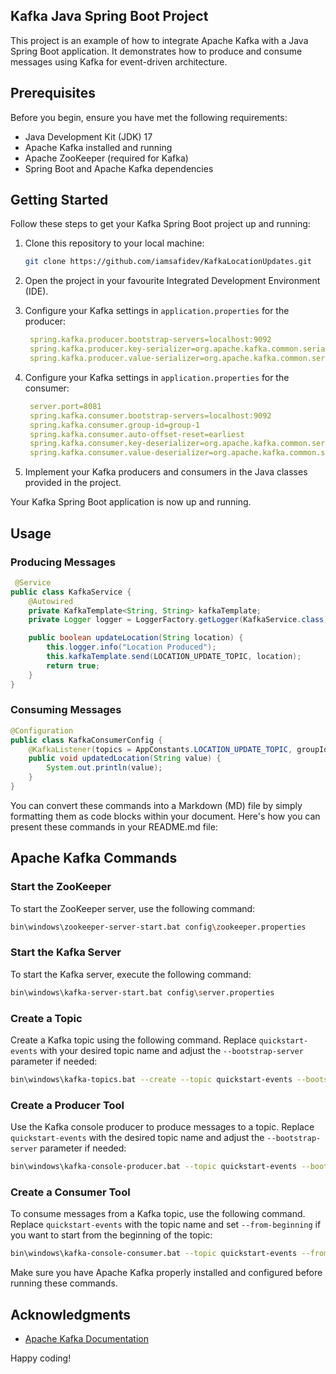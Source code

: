 ## Kafka Java Spring Boot Project

This project is an example of how to integrate Apache Kafka with a Java Spring Boot application. It demonstrates how to produce and consume messages using Kafka for event-driven architecture.

## Prerequisites

Before you begin, ensure you have met the following requirements:

- Java Development Kit (JDK) 17
- Apache Kafka installed and running
- Apache ZooKeeper (required for Kafka)
- Spring Boot and Apache Kafka dependencies

## Getting Started

Follow these steps to get your Kafka Spring Boot project up and running:

1. Clone this repository to your local machine:

   ```bash
   git clone https://github.com/iamsafidev/KafkaLocationUpdates.git
   ```

2. Open the project in your favourite Integrated Development Environment (IDE).

3. Configure your Kafka settings in `application.properties` for the producer:

   ```yaml
    spring.kafka.producer.bootstrap-servers=localhost:9092
    spring.kafka.producer.key-serializer=org.apache.kafka.common.serialization.StringSerializer
    spring.kafka.producer.value-serializer=org.apache.kafka.common.serialization.StringSerializer
   ```
4. Configure your Kafka settings in `application.properties` for the consumer:

   ```yaml
    server.port=8081
    spring.kafka.consumer.bootstrap-servers=localhost:9092
    spring.kafka.consumer.group-id=group-1
    spring.kafka.consumer.auto-offset-reset=earliest
    spring.kafka.consumer.key-deserializer=org.apache.kafka.common.serialization.StringDeserializer
    spring.kafka.consumer.value-deserializer=org.apache.kafka.common.serialization.StringDeserializer
   ```

5. Implement your Kafka producers and consumers in the Java classes provided in the project.


Your Kafka Spring Boot application is now up and running.

## Usage

### Producing Messages

```java
 @Service
public class KafkaService {
    @Autowired
    private KafkaTemplate<String, String> kafkaTemplate;
    private Logger logger = LoggerFactory.getLogger(KafkaService.class);

    public boolean updateLocation(String location) {
        this.logger.info("Location Produced");
        this.kafkaTemplate.send(LOCATION_UPDATE_TOPIC, location);
        return true;
    }
}
```

### Consuming Messages

```java
@Configuration
public class KafkaConsumerConfig {
    @KafkaListener(topics = AppConstants.LOCATION_UPDATE_TOPIC, groupId = AppConstants.GROUP_ID)
    public void updatedLocation(String value) {
        System.out.println(value);
    }
}
```
You can convert these commands into a Markdown (MD) file by simply formatting them as code blocks within your document. Here's how you can present these commands in your README.md file:

## Apache Kafka Commands

### Start the ZooKeeper

To start the ZooKeeper server, use the following command:

```bash
bin\windows\zookeeper-server-start.bat config\zookeeper.properties
```

### Start the Kafka Server

To start the Kafka server, execute the following command:

```bash
bin\windows\kafka-server-start.bat config\server.properties
```

### Create a Topic

Create a Kafka topic using the following command. Replace `quickstart-events` with your desired topic name and adjust the `--bootstrap-server` parameter if needed:

```bash
bin\windows\kafka-topics.bat --create --topic quickstart-events --bootstrap-server localhost:9092
```

### Create a Producer Tool

Use the Kafka console producer to produce messages to a topic. Replace `quickstart-events` with the desired topic name and adjust the `--bootstrap-server` parameter if needed:

```bash
bin\windows\kafka-console-producer.bat --topic quickstart-events --bootstrap-server localhost:9092
```

### Create a Consumer Tool

To consume messages from a Kafka topic, use the following command. Replace `quickstart-events` with the topic name and set `--from-beginning` if you want to start from the beginning of the topic:

```bash
bin\windows\kafka-console-consumer.bat --topic quickstart-events --from-beginning --bootstrap-server localhost:9092
```

Make sure you have Apache Kafka properly installed and configured before running these commands.

## Acknowledgments
- [Apache Kafka Documentation](https://kafka.apache.org/documentation/)

Happy coding!
